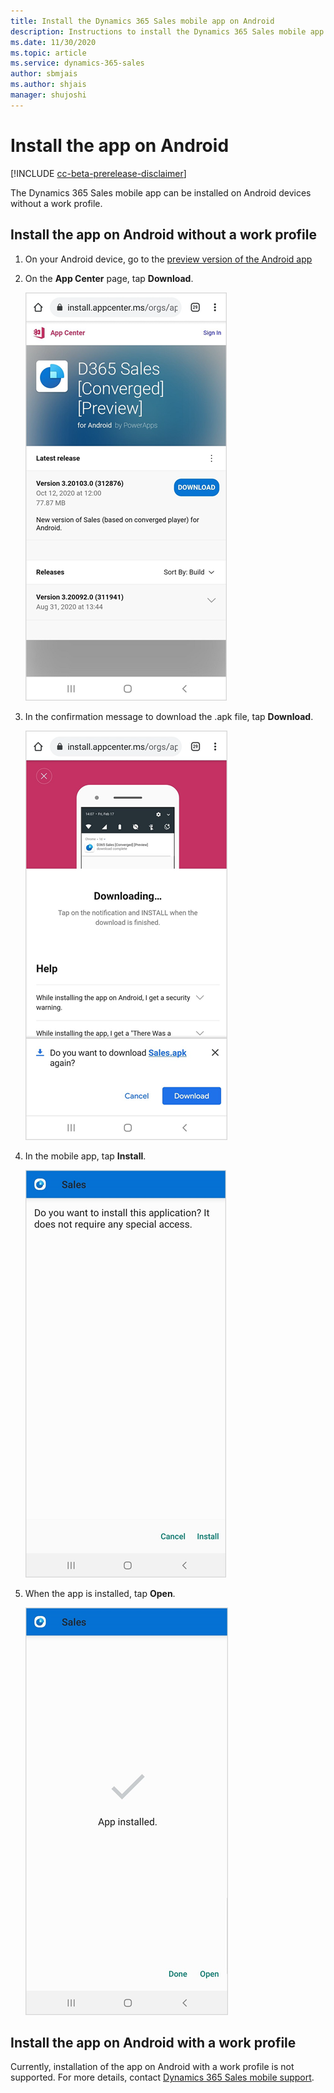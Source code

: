 ```yaml
---
title: Install the Dynamics 365 Sales mobile app on Android
description: Instructions to install the Dynamics 365 Sales mobile app on Android
ms.date: 11/30/2020
ms.topic: article
ms.service: dynamics-365-sales
author: sbmjais
ms.author: shjais
manager: shujoshi
---
```


# Install the app on Android

[!INCLUDE [cc-beta-prerelease-disclaimer](../../includes/cc-beta-prerelease-disclaimer.md)]

The Dynamics 365 Sales mobile app can be installed on Android devices without a work profile.

## Install the app on Android without a work profile

1.	On your Android device, go to the [preview version of the Android app](https://go.microsoft.com/fwlink/p/?linkid=2152008)

2.	On the **App Center** page, tap **Download**.

    ![Download the Sales mobile app](media/android-install-step2.png "Download the Sales mobile app")

3.	In the confirmation message to download the .apk file, tap **Download**.

    ![Download the Sales.apk file](media/android-install-step3.png "Download the Sales.apk file")

4.	In the mobile app, tap **Install**.

    ![Install the app on Android](media/android-install-step4.png "Install the app on Android")

5.	When the app is installed, tap **Open**.

    ![Open the app](media/android-install-step5.png "Open the app")

## Install the app on Android with a work profile

Currently, installation of the app on Android with a work profile is not supported. For more details, contact [Dynamics 365 Sales mobile support](mailto:DSalesMobileSupport@microsoft.com). 
